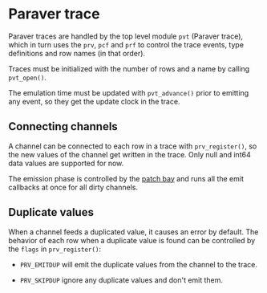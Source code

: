 # Paraver trace

Paraver traces are handled by the top level module `pvt` (Paraver trace), which
in turn uses the `prv`, `pcf` and `prf` to control the trace events, type
definitions and row names (in that order).

Traces must be initialized with the number of rows and a name by calling
`pvt_open()`.

The emulation time must be updated with `pvt_advance()` prior to emitting any
event, so they get the update clock in the trace.

## Connecting channels

A channel can be connected to each row in a trace with `prv_register()`, so the
new values of the channel get written in the trace. Only null and int64 data
values are supported for now.

The emission phase is controlled by the [patch bay](../patchbay) and runs all
the emit callbacks at once for all dirty channels.

## Duplicate values

When a channel feeds a duplicated value, it causes an error by default. The
behavior of each row when a duplicate value is found can be controlled by the
`flags` in `prv_register()`:

- `PRV_EMITDUP` will emit the duplicate values from the channel to the trace.

- `PRV_SKIPDUP` ignore any duplicate values and don't emit them.
